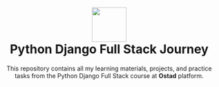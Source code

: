 <h1 align="center">
  <img src="https://img.icons8.com/color/96/000000/python--v1.png" height="80"/><br/> 
  Python Django Full Stack Journey
</h1>

<p align="center">
  This repository contains all my learning materials, projects, and practice tasks from the Python Django Full Stack course at <strong>Ostad</strong> platform.
</p>
